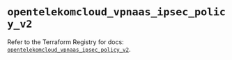 # `opentelekomcloud_vpnaas_ipsec_policy_v2`

Refer to the Terraform Registry for docs: [`opentelekomcloud_vpnaas_ipsec_policy_v2`](https://registry.terraform.io/providers/opentelekomcloud/opentelekomcloud/1.36.8/docs/resources/vpnaas_ipsec_policy_v2).
